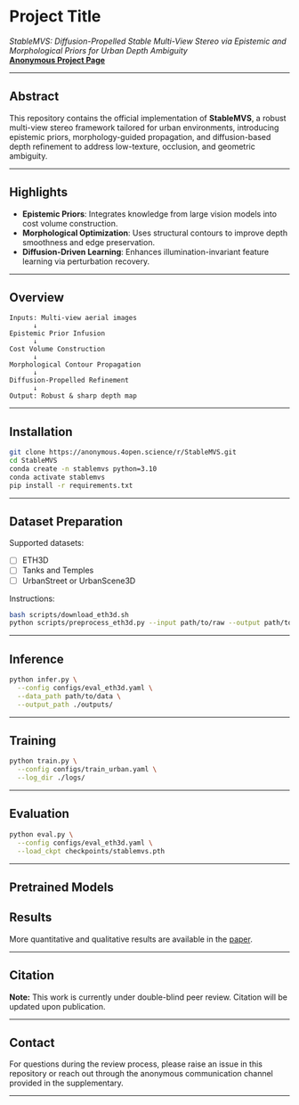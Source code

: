 
# Project Title  
*StableMVS: Diffusion-Propelled Stable Multi-View Stereo via Epistemic and Morphological Priors for Urban Depth Ambiguity*  
**[Anonymous Project Page](https://anonymous.4open.science/r/StableMVS)**  

---

## Abstract  
This repository contains the official implementation of **StableMVS**, a robust multi-view stereo framework tailored for urban environments, introducing epistemic priors, morphology-guided propagation, and diffusion-based depth refinement to address low-texture, occlusion, and geometric ambiguity.

---

## Highlights
- **Epistemic Priors**: Integrates knowledge from large vision models into cost volume construction.
- **Morphological Optimization**: Uses structural contours to improve depth smoothness and edge preservation.
- **Diffusion-Driven Learning**: Enhances illumination-invariant feature learning via perturbation recovery.

---

## Overview

```text
Inputs: Multi-view aerial images
      ↓
Epistemic Prior Infusion
      ↓
Cost Volume Construction
      ↓
Morphological Contour Propagation
      ↓
Diffusion-Propelled Refinement
      ↓
Output: Robust & sharp depth map
```

---

## Installation

```bash
git clone https://anonymous.4open.science/r/StableMVS.git
cd StableMVS
conda create -n stablemvs python=3.10
conda activate stablemvs
pip install -r requirements.txt
```

---

## Dataset Preparation

Supported datasets:
- [ ] ETH3D
- [ ] Tanks and Temples
- [ ] UrbanStreet or UrbanScene3D

Instructions:
```bash
bash scripts/download_eth3d.sh
python scripts/preprocess_eth3d.py --input path/to/raw --output path/to/processed
```

---

## Inference

```bash
python infer.py \
  --config configs/eval_eth3d.yaml \
  --data_path path/to/data \
  --output_path ./outputs/
```

---

## Training

```bash
python train.py \
  --config configs/train_urban.yaml \
  --log_dir ./logs/
```

---

## Evaluation

```bash
python eval.py \
  --config configs/eval_eth3d.yaml \
  --load_ckpt checkpoints/stablemvs.pth
```

---



## Pretrained Models



## Results



More quantitative and qualitative results are available in the [paper](#).

---

## Citation

**Note:** This work is currently under double-blind peer review. Citation will be updated upon publication.

---

## Contact

For questions during the review process, please raise an issue in this repository or reach out through the anonymous communication channel provided in the supplementary.

---

